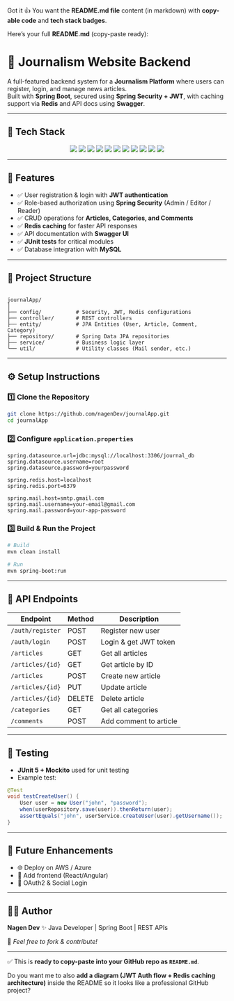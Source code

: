Got it 👍
You want the **README.md file** content (in markdown) with **copy-able code** and **tech stack badges**.

Here’s your full **README.md** (copy-paste ready):

# 📰 Journalism Website Backend

A full-featured backend system for a **Journalism Platform** where users can register, login, and manage news articles.  
Built with **Spring Boot**, secured using **Spring Security + JWT**, with caching support via **Redis** and API docs using **Swagger**.  

---

## 🚀 Tech Stack

<p align="center">  
  <img src="https://img.shields.io/badge/Java-ED8B00?style=for-the-badge&logo=openjdk&logoColor=white"/>  
  <img src="https://img.shields.io/badge/Spring%20Boot-6DB33F?style=for-the-badge&logo=springboot&logoColor=white"/>  
  <img src="https://img.shields.io/badge/Spring%20Security-6DB33F?style=for-the-badge&logo=springsecurity&logoColor=white"/>  
  <img src="https://img.shields.io/badge/JWT-black?style=for-the-badge&logo=jsonwebtokens&logoColor=white"/>  
  <img src="https://img.shields.io/badge/REST-02569B?style=for-the-badge&logo=rest&logoColor=white"/>  
  <img src="https://img.shields.io/badge/MySQL-4479A1?style=for-the-badge&logo=mysql&logoColor=white"/>  
  <img src="https://img.shields.io/badge/Redis-DC382D?style=for-the-badge&logo=redis&logoColor=white"/>  
  <img src="https://img.shields.io/badge/Swagger-85EA2D?style=for-the-badge&logo=swagger&logoColor=black"/>  
  <img src="https://img.shields.io/badge/Postman-FF6C37?style=for-the-badge&logo=postman&logoColor=white"/>  
  <img src="https://img.shields.io/badge/JUnit-25A162?style=for-the-badge&logo=junit5&logoColor=white"/>  
  <img src="https://img.shields.io/badge/Maven-C71A36?style=for-the-badge&logo=apache-maven&logoColor=white"/>  
</p>  

---

## 📌 Features

- ✅ User registration & login with **JWT authentication**  
- ✅ Role-based authorization using **Spring Security** (Admin / Editor / Reader)  
- ✅ CRUD operations for **Articles, Categories, and Comments**  
- ✅ **Redis caching** for faster API responses  
- ✅ API documentation with **Swagger UI**  
- ✅ **JUnit tests** for critical modules  
- ✅ Database integration with **MySQL**  

---

## 📂 Project Structure

```

journalApp/
│
├── config/           # Security, JWT, Redis configurations
├── controller/       # REST controllers
├── entity/           # JPA Entities (User, Article, Comment, Category)
├── repository/       # Spring Data JPA repositories
├── service/          # Business logic layer
└── util/             # Utility classes (Mail sender, etc.)

````

---

## ⚙️ Setup Instructions

### 1️⃣ Clone the Repository
```bash
git clone https://github.com/nagenDev/journalApp.git
cd journalApp
````

### 2️⃣ Configure `application.properties`

```properties
spring.datasource.url=jdbc:mysql://localhost:3306/journal_db
spring.datasource.username=root
spring.datasource.password=yourpassword

spring.redis.host=localhost
spring.redis.port=6379

spring.mail.host=smtp.gmail.com
spring.mail.username=your-email@gmail.com
spring.mail.password=your-app-password
```

### 3️⃣ Build & Run the Project

```bash
# Build
mvn clean install  

# Run
mvn spring-boot:run  
```

---

## 📖 API Endpoints

| Endpoint         | Method | Description            |
| ---------------- | ------ | ---------------------- |
| `/auth/register` | POST   | Register new user      |
| `/auth/login`    | POST   | Login & get JWT token  |
| `/articles`      | GET    | Get all articles       |
| `/articles/{id}` | GET    | Get article by ID      |
| `/articles`      | POST   | Create new article     |
| `/articles/{id}` | PUT    | Update article         |
| `/articles/{id}` | DELETE | Delete article         |
| `/categories`    | GET    | Get all categories     |
| `/comments`      | POST   | Add comment to article |

---

## 🧪 Testing

* **JUnit 5 + Mockito** used for unit testing
* Example test:

```java
@Test
void testCreateUser() {
    User user = new User("john", "password");
    when(userRepository.save(user)).thenReturn(user);
    assertEquals("john", userService.createUser(user).getUsername());
}
```

---

## 🔮 Future Enhancements

* 🌐 Deploy on AWS / Azure
* 📱 Add frontend (React/Angular)
* 🔐 OAuth2 & Social Login

---

## 👨‍💻 Author

**Nagen Dev** ✨
Java Developer | Spring Boot | REST APIs

📌 *Feel free to fork & contribute!*

---

✅ This is **ready to copy-paste into your GitHub repo as `README.md`**.  

Do you want me to also **add a diagram (JWT Auth flow + Redis caching architecture)** inside the README so it looks like a professional GitHub project?
